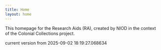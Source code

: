 ```yaml
---
title: Home
layout: home
---
```


This homepage for the Research Aids (RA), created by NIOD in the context of the Colonial Collections project. 


current version from 2025-09-02 18:19:27.068634